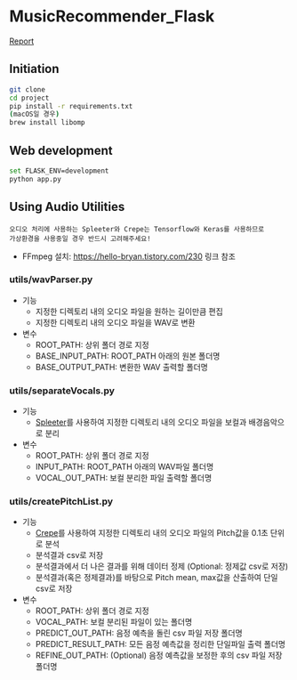 # MusicRecommender_Flask

[Report](https://drive.google.com/file/d/1FmTejunZPvj7jzS2UVVbxYam0pkvZvef/view?usp=sharing)

## Initiation
```bash
git clone
cd project
pip install -r requirements.txt
(macOS일 경우)
brew install libomp
```
## Web development
```bash
set FLASK_ENV=development
python app.py
```
## Using Audio Utilities
```
오디오 처리에 사용하는 Spleeter와 Crepe는 Tensorflow와 Keras를 사용하므로
가상환경을 사용중일 경우 반드시 고려해주세요!
```
- FFmpeg 설치: <https://hello-bryan.tistory.com/230> 링크 참조
### utils/wavParser.py
  - 기능
    - 지정한 디렉토리 내의 오디오 파일을 원하는 길이만큼 편집
    - 지정한 디렉토리 내의 오디오 파일을 WAV로 변환
  - 변수
    - ROOT_PATH: 상위 폴더 경로 지정
    - BASE_INPUT_PATH: ROOT_PATH 아래의 원본 폴더명
    - BASE_OUTPUT_PATH: 변환한 WAV 출력할 폴더명
### utils/separateVocals.py
 - 기능
   - [Spleeter](https://github.com/deezer/spleeter)를 사용하여 지정한 디렉토리 내의 오디오 파일을 보컬과 배경음악으로 분리
 - 변수
    - ROOT_PATH: 상위 폴더 경로 지정
    - INPUT_PATH: ROOT_PATH 아래의 WAV파일 폴더명
    - VOCAL_OUT_PATH: 보컬 분리한 파일 출력할 폴더명
### utils/createPitchList.py
 - 기능
   - [Crepe](https://github.com/marl/crepe)를 사용하여 지정한 디렉토리 내의 오디오 파일의 Pitch값을 0.1초 단위로 분석
   - 분석결과 csv로 저장
   - 분석결과에서 더 나은 결과를 위해 데이터 정제 (Optional: 정제값 csv로 저장)
   - 분석결과(혹은 정제결과)를 바탕으로 Pitch mean, max값을 산출하여 단일 csv로 저장
 - 변수
    - ROOT_PATH: 상위 폴더 경로 지정
    - VOCAL_PATH: 보컬 분리된 파일이 있는 폴더명
    - PREDICT_OUT_PATH: 음정 예측을 돌린 csv 파일 저장 폴더명
    - PREDICT_RESULT_PATH: 모든 음정 예측값을 정리한 단일파일 출력 폴더명
    - REFINE_OUT_PATH: (Optional) 음정 예측값을 보정한 후의 csv 파일 저장 폴더명
